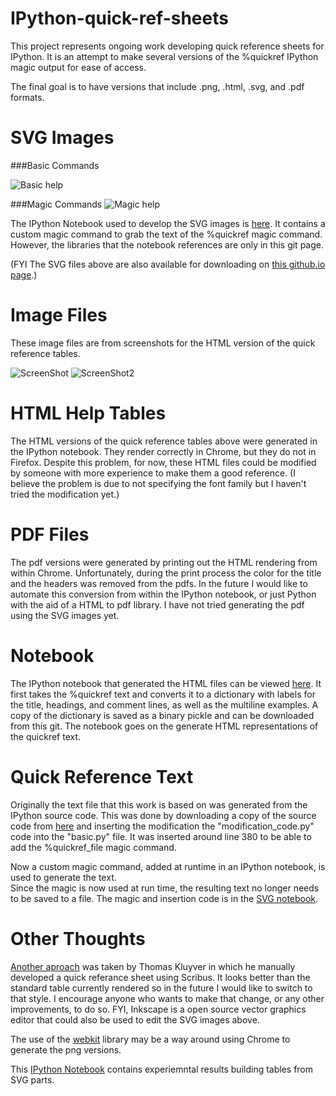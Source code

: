 IPython-quick-ref-sheets
========================

This project represents ongoing work developing quick reference sheets for IPython.  It is an
attempt to make several versions of the %quickref IPython magic output for ease
of access.

The final goal is to have versions that include .png, .html, .svg, and .pdf formats.

SVG Images
========================

###Basic Commands

![Basic help](http://damontallen.github.io/IPython-quick-ref-sheets/svg/Basic_Help.svg)

###Magic Commands
![Magic help](http://damontallen.github.io/IPython-quick-ref-sheets/svg/Magic_only.svg)

The IPython Notebook used to develop the SVG images is [here](http://nbviewer.ipython.org/urls/raw.github.com/damontallen/IPython-quick-ref-sheets/master/SVG_Table_Builder.ipynb).  It contains a custom magic command to grab the text of the %quickref magic command.
However, the libraries that the notebook references are only in this git page.

(FYI The SVG files above are also available for downloading on [this github.io page](http://damontallen.github.io/IPython-quick-ref-sheets/).)

Image Files
========================

These image files are from screenshots for the HTML version of the quick reference tables.

![ScreenShot](https://github.com/damontallen/IPython-quick-ref-sheets/raw/master/Basic_Help.png)
![ScreenShot2](https://github.com/damontallen/IPython-quick-ref-sheets/raw/master/Magic_only.png)


HTML Help Tables
========================

The HTML versions of the quick reference tables above were generated in the IPython 
notebook. They render correctly in Chrome, but they do not in
Firefox.  Despite this problem, for now, these HTML files could be modified by someone with
more experience to make them a good reference.
(I believe the problem is due to not specifying the font family but I haven't tried the modification yet.)

PDF Files
========================

The pdf versions were generated by printing out the HTML rendering from within 
Chrome.  Unfortunately, during the print process the color for the title and the 
headers was removed from the pdfs.  In the future I would like to automate this conversion from within 
the IPython notebook, or just Python with the aid of a HTML to pdf library.  I have not tried
generating the pdf using the SVG images yet.

Notebook
========================

The IPython notebook that generated the HTML files can be viewed [here](http://nbviewer.ipython.org/urls/github.com/damontallen/IPython-quick-ref-sheets/raw/master/Qick_ref_with_library.ipynb). It 
first takes the %quickref text and converts it to a dictionary with labels for the
title, headings, and comment lines, as well as the multiline examples.  A copy of
the dictionary is saved as a binary pickle and can be downloaded from this git.
The notebook goes on the generate HTML representations of the quickref text.

Quick Reference Text
========================

Originally the text file that this work is based on was generated from the IPython source code.  This
was done by downloading a copy of the source code from [here](https://github.com/ipython/ipython/downloads) and inserting the modification 
the "modification_code.py" code into the "basic.py" file.  It was inserted around line 380 to be able to 
add the %quickref_file magic command.  

Now a custom magic command, added at runtime in an IPython notebook, is used to generate the text.  
Since the magic is now used at run time, the resulting text no longer needs to be saved to a file.
The magic and insertion code is in the [SVG notebook](http://nbviewer.ipython.org/urls/raw.github.com/damontallen/IPython-quick-ref-sheets/master/SVG_Table_Builder.ipynb).


Other Thoughts
========================

[Another aproach](http://ubuntuone.com/6qEHHRVcJKd53TfEEpsCW1) was taken by Thomas Kluyver in which he manually developed
a quick referance sheet using Scribus. It looks better than the standard table currently rendered so in the future I 
would like to switch to that style.  I encourage anyone who wants to make that change, or any other improvements, to do so.
FYI, Inkscape is a open source vector graphics editor that could also be used to edit the SVG images above.

The use of the [webkit](http://www.webkit.org/) library may be a way around using Chrome to generate the png versions.

This [IPython Notebook](http://nbviewer.ipython.org/urls/github.com/damontallen/IPython-quick-ref-sheets/raw/master/SVG_Table_Class-lib%2520test.ipynb) contains experiemntal results building tables from SVG parts.
